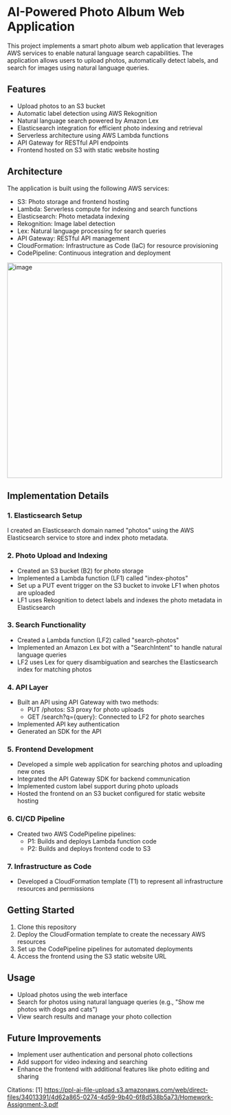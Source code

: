 # AI-Powered Photo Album Web Application

This project implements a smart photo album web application that leverages AWS services to enable natural language search capabilities. The application allows users to upload photos, automatically detect labels, and search for images using natural language queries.

## Features

- Upload photos to an S3 bucket
- Automatic label detection using AWS Rekognition
- Natural language search powered by Amazon Lex
- Elasticsearch integration for efficient photo indexing and retrieval
- Serverless architecture using AWS Lambda functions
- API Gateway for RESTful API endpoints
- Frontend hosted on S3 with static website hosting

## Architecture

The application is built using the following AWS services:

- S3: Photo storage and frontend hosting
- Lambda: Serverless compute for indexing and search functions
- Elasticsearch: Photo metadata indexing
- Rekognition: Image label detection
- Lex: Natural language processing for search queries
- API Gateway: RESTful API management
- CloudFormation: Infrastructure as Code (IaC) for resource provisioning
- CodePipeline: Continuous integration and deployment

<img width="500" alt="image" src="https://github.com/user-attachments/assets/cbff50df-2753-4430-bca0-5f6275c9d6a6">


## Implementation Details

### 1. Elasticsearch Setup

I created an Elasticsearch domain named "photos" using the AWS Elasticsearch service to store and index photo metadata.

### 2. Photo Upload and Indexing

- Created an S3 bucket (B2) for photo storage
- Implemented a Lambda function (LF1) called "index-photos"
- Set up a PUT event trigger on the S3 bucket to invoke LF1 when photos are uploaded
- LF1 uses Rekognition to detect labels and indexes the photo metadata in Elasticsearch

### 3. Search Functionality

- Created a Lambda function (LF2) called "search-photos"
- Implemented an Amazon Lex bot with a "SearchIntent" to handle natural language queries
- LF2 uses Lex for query disambiguation and searches the Elasticsearch index for matching photos

### 4. API Layer

- Built an API using API Gateway with two methods:
  - PUT /photos: S3 proxy for photo uploads
  - GET /search?q={query}: Connected to LF2 for photo searches
- Implemented API key authentication
- Generated an SDK for the API

### 5. Frontend Development

- Developed a simple web application for searching photos and uploading new ones
- Integrated the API Gateway SDK for backend communication
- Implemented custom label support during photo uploads
- Hosted the frontend on an S3 bucket configured for static website hosting

### 6. CI/CD Pipeline

- Created two AWS CodePipeline pipelines:
  - P1: Builds and deploys Lambda function code
  - P2: Builds and deploys frontend code to S3

### 7. Infrastructure as Code

- Developed a CloudFormation template (T1) to represent all infrastructure resources and permissions

## Getting Started

1. Clone this repository
2. Deploy the CloudFormation template to create the necessary AWS resources
3. Set up the CodePipeline pipelines for automated deployments
4. Access the frontend using the S3 static website URL

## Usage

- Upload photos using the web interface
- Search for photos using natural language queries (e.g., "Show me photos with dogs and cats")
- View search results and manage your photo collection

## Future Improvements

- Implement user authentication and personal photo collections
- Add support for video indexing and searching
- Enhance the frontend with additional features like photo editing and sharing

Citations:
[1] https://ppl-ai-file-upload.s3.amazonaws.com/web/direct-files/34013391/4d62a865-0274-4d59-9b40-6f8d538b5a73/Homework-Assignment-3.pdf
